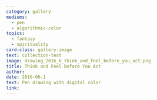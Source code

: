 ```yaml
---
category: gallery
mediums:
  - pen
  - algorithmic-color
topics:
  - fantasy
  - spirituality
card-class: gallery-image
text: collection-test
image: drawing_2016_6_think_and_feel_before_you_act.png
title: Think and Feel Before You Act
author:
date: 2016-06-1
text: Pen drawing with digital color
link:
---
```

